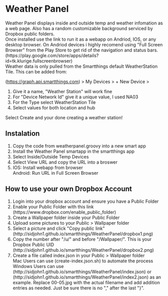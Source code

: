 <h1>Weather Panel</h1>
Weather Panel displays inside and outside temp and weather infomation as a web page. Also has a random customizable background serviced by Dropbox public folders.<br>Once installed use the link to run it as a webapp on Andriod, IOS, or any desktop browser. On Andriod devices i highly recomend using "Full Screen Browser" from the Play Store to get rid of the navigation and status bars. (https://play.google.com/store/apps/details?id=tk.klurige.fullscreenbrowser)<br> Weather data is only pulled from the Smartthings default WeatherStation Tile. This can be added from:

(https://graph.api.smartthings.com) > My Devices > + New Device >
<ol>
  <li>Give it a name, "Weather Station" will work fine</li>
  <li>For "Device Network Id" give it a unique value, I used NA03</li>
  <li>For the Type select WeatherStation Tile</li>
  <li>Select values for both location and hub</li>
</ol>
Select Create and your done creating a weather station!
<h2>Instalation</h2>
<ol>
  <li>Copy the code from weatherpanel.groovy into a new smart app</li>
  <li>Install the Weather Panel smartapp in the smartthings app </li>
  <li>Select Inside/Outside Temp Devices</li>
  <li>Select View URL and copy the URL into a broswer</li>
  <li>IOS: Install webapp from browser<br>Android: Run URL in Full Screen Browser</li>
</ol>
<h2>How to use your own Dropbox Account</h2>
<ol>
  <li>Login into your dropbox account and ensure you have a Public Folder</li>
  <li>Enable your Public Folder with this link</li>
  (https://www.dropbox.com/enable_public_folder)
  <li>Create a Wallpaper folder inside your Public Folder</li>
  <li>Upload some pictures to your Public > Wallpaper folder</li>
  <li>Select a picture and click "Copy public link"</li>
  (http://sidjohn1.github.io/smartthings/WeatherPanel/dropbox1.png)
  <li>Copy the number after "/u/" and before "/Wallpaper/". This is your Dropbox Public UID</li>
  (http://sidjohn1.github.io/smartthings/WeatherPanel/dropbox2.png)
  <li>Create a file called index.json in your Public > Wallpaper folder</li>
  Mac Users can use (create-index.json.sh) to automate the process<br>
  Windows Users can use (http://sidjohn1.github.io/smartthings/WeatherPanel/index.json) or (http://sidjohn1.github.io/smartthings/WeatherPanel/index2.json) as an example. Replace 00-05.jpg with the actual filename and add addition entries as needed. Just be sure there is no "," after the last "}".
</ol>


